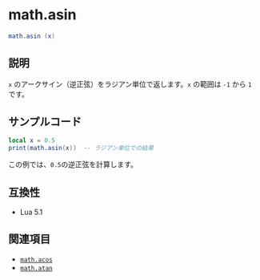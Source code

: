 # math.asin

```lua
math.asin (x)
```

## 説明

`x` のアークサイン（逆正弦）をラジアン単位で返します。`x` の範囲は `-1` から `1` です。

## サンプルコード

```lua
local x = 0.5
print(math.asin(x))  -- ラジアン単位での結果
```

この例では、`0.5`の逆正弦を計算します。

## 互換性

- Lua 5.1

## 関連項目

- [`math.acos`](acos.md)
- [`math.atan`](atan.md)